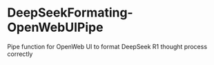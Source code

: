 # DeepSeekFormating-OpenWebUIPipe
Pipe function for OpenWeb UI to format DeepSeek R1 thought process correctly
